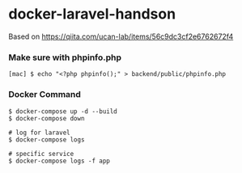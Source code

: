 # docker-laravel-handson
Based on https://qiita.com/ucan-lab/items/56c9dc3cf2e6762672f4

### Make sure with phpinfo.php
```
[mac] $ echo "<?php phpinfo();" > backend/public/phpinfo.php
```

### Docker Command
```
$ docker-compose up -d --build
$ docker-compose down

# log for laravel
$ docker-compose logs

# specific service
$ docker-compose logs -f app
```
